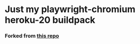 # Just my playwright-chromium heroku-20 buildpack
### Forked from [this repo](https://github.com/mxschmitt/heroku-playwright-buildpack)
